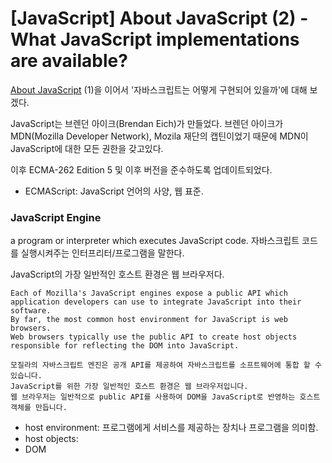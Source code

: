# [JavaScript] About JavaScript (2) - What JavaScript implementations are available?
[About JavaScript](https://developer.mozilla.org/en-US/docs/Web/JavaScript/About_JavaScript)
(1)을 이어서 '자바스크립트는 어떻게 구현되어 있을까'에 대해 보겠다.


JavaScript는 브렌던 아이크(Brendan Eich)가 만들었다.
브렌던 아이크가 MDN(Mozilla Developer Network), Mozila 재단의 캡틴이었기 때문에 MDN이 JavaScript에 대한 모든 권한을 갖고있다.

이후 ECMA-262 Edition 5 및 이후 버전을 준수하도록 업데이트되었다.
- ECMAScript: JavaScript 언어의 사양, 웹 표준.


### JavaScript Engine

a program or interpreter which executes JavaScript code.
자바스크립트 코드를 실행시켜주는 인터프리터/프로그램을 말한다.

JavaScript의 가장 일반적인 호스트 환경은 웹 브라우저다.



    Each of Mozilla's JavaScript engines expose a public API which application developers can use to integrate JavaScript into their software.
    By far, the most common host environment for JavaScript is web browsers.
    Web browsers typically use the public API to create host objects responsible for reflecting the DOM into JavaScript.

    모질라의 자바스크립트 엔진은 공개 API를 제공하여 자바스크립트를 소프트웨어에 통합 할 수 있습니다.
    JavaScript를 위한 가장 일반적인 호스트 환경은 웹 브라우저입니다.
    웹 브라우저는 일반적으로 public API를 사용하여 DOM을 JavaScript로 반영하는 호스트 객체를 만듭니다.

- host environment: 프로그램에게 서비스를 제공하는 장치나 프로그램을 의미함.
- host objects:
- DOM
